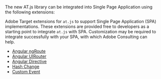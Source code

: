 The new AT.js library can be integrated into Single Page Application using the following extensions:

Adobe Target extensions for `at.js` to support Single Page Application (SPA) implementations. These extensions are provided free to developers as a starting point to integrate `at.js` with SPA. Customization may be required to integrate successfully with your SPA, with which Adobe Consulting can help.


* [Angular ngRoute](https://github.com/Adobe-Marketing-Cloud/target-spa-extensions/wiki/SPA-Extensions-and-Implementation#angular-ngroute)
* [Angular UIRouter](https://github.com/Adobe-Marketing-Cloud/target-spa-extensions/wiki/SPA-Extensions-and-Implementation#angular-uirouter)
* [Angular Directive](https://github.com/Adobe-Marketing-Cloud/target-spa-extensions/wiki/SPA-Extensions-and-Implementation#angular-directive)
* [Hash Change](https://github.com/Adobe-Marketing-Cloud/target-spa-extensions/wiki/SPA-Extensions-and-Implementation#hash-change)
* [Custom Event](https://github.com/Adobe-Marketing-Cloud/target-spa-extensions/wiki/SPA-Extensions-and-Implementation#custom-event)